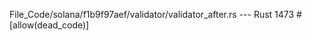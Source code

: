 File_Code/solana/f1b9f97aef/validator/validator_after.rs --- Rust
                                                                                                                                                          1473 #[allow(dead_code)]

